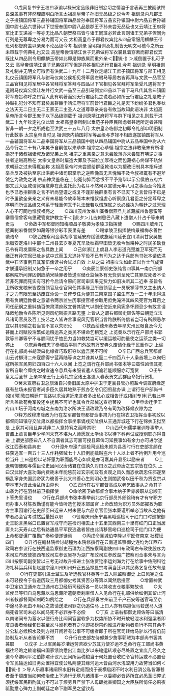<!-- { "loadSidebar": true } -->
　　○戊寅复书宁王权曰承谕以禄米定品级非旧制忿切之情溢于言表再三披阅骇愕良深盖事有非然理应明白所言太祖高皇帝子孙旧无品级之说今考  祖训录内凡郡王之子授镇国将军三品孙辅国将军四品曾孙奉国将军五品玄孙镇国中尉六品五世孙辅国中尉七品六世孙以下世授奉国中尉八品是郡王子孙未尝无品级也又云靖江王府将军比正支递减一等亦无比品凡朝贺祭庙皆与诸王同班必若此言则诸王兄弟子侄同为行列是无尊卑之分曷为而可又云  太祖高皇帝于郡君仪宾比从四品常服用麒麟玉带班列都督府盖以亲亲不论品级今考  祖训录  皇明祖训及礼制皆无明文可稽今之所云未审载于何典礼也又云  高皇帝尝谓靖江世子兄弟做将军衣裳且着穿素而郡君仪宾既比从四品则令用麒麟玉带如此即是抑族属而重外亲＜锍-釒＞戚倒置于礼可乎又云  高皇帝谓靖江世子兄弟做将军但是异姓相见还行君臣礼今考  祖训录  皇明祖训及礼制并无明文可徵但有洪武二十九年十二月钦定靖江王庶子镇国将军与郡王相见礼仪云镇国将军凡与驸马仪宾公侯相见将军居左驸马等居右皆再拜与文武一品官至三品官相见将军居中各官拜将军答拜与四品以下官相见各官拜将军坐受凡遇将军于道驸马仪宾公侯让左并行文武一品至三品引马侧立四品以下者下马凡传其言曰镇国将军裔旨称呼之曰官人此有明著而别无行君臣礼之说若必如所云行君臣之礼是教子孙越礼犯分不知有君矣且群臣于靖江府将军前皆行君臣之礼是天下纷纷多君也春秋之法天无二日土无二王家无二主圣人之道尊尊亲亲各有攸当故知此语决非  太祖高皇帝所言今郡王庶子以下品级则载于  祖训录靖江府将军与群下相见之礼则载于洪武二十九年钦定礼仪此皆  太祖高皇帝所制以垂范子孙臣民所虑者甚远所定者甚精皆非一朝一夕之所成也至洪武三十五年八月  太宗皇帝临御之初即令礼部申明旧制行此数事  太宗皇帝当时见  祖训录内镇国将军等品级与岁禄不相应遂加镇国将军从一品辅国将军从二品奉国将军从三品镇国中尉从四品辅国中尉从五品奉国中尉从六品今行之二十有八年矣予自嗣位以来恭体  祖宗之心恭循  祖宗之法非敢毫末有所增损况于诸叔祖诸叔及诸兄弟上念  祖宗之重亲亲之意未尝敢薄亦未尝辄有咈逆之事往者逆贼高煦在  太宗文皇帝时屡造大罪及予嗣位加厚待之而包藏祸心终谋不轨然求朝廷之过未得辄妄称  太祖高皇帝时未尝颁给群臣敕诰以为擅改旧制具本指斥遂举兵反及被执至京出洪武中诸司职掌示之逆煦俛首无言愧悔不及今叔祖辄有不避斧钺乞为赦免之说  宗庙神灵鉴临在上何冤何抑而忿恨不平予览毕以示公侯伯五府六部文武大臣咸谓叔祖意非在此盖托此为名耳不然何以宣德元年八月之事而至今始发也予已悉拒群臣之言不听尚望谨之或复不谨非独群臣有言不已天下之言皆将不已是时予虽欲全亲亲之义有未易能今故毕陈本末惟叔祖虗心听察庶几君臣之分定尊卑之序明而所议品级又何系于轻重何乖于礼法哉若以谓族属之长必诬执为朝廷之过天理人心不可罔也惟叔祖亮之
　　○四川茂州汝奉川寨番僧燕旦儿监藏威州鲁思蛮等寨番僧曾客乌思藏管觉护教主干＜此夕＞儿吉剌思巴八藏卜遣僧人什占千等来朝贡马
　　○命故中军都督同知梅顺昌子敬袭为孝陵卫指挥使
　　○赐四川威州兀惹寨剌麻番僧罗如藏等银钞彩币表里有差
　　○赐孝陵卫指挥使梅景福梅永善世袭诰命
　　○狭西按察司佥事胡亨言延安府绥德肤施延川延长宜川清涧甘泉吴堡米脂安定洛川中部十二州县去岁春夏亢旱及秋霜早田皆无收今当耕种之时民多缺食已令有司发廪赈之各具数上闻
　　○己卯浙江上虞县人李志道充楚雄卫军死而无继正有孙宗侃已赴乡试中式而卫尤追补军役不已有司为之达于兵部尚书张本请依洪武中石坚事例开其军伍俾读书会试以自效  上从之曰  祖宗立法如此正以作士气成贤才朕遵承旧制又何急于一卒之用乎
　　○庚辰监察御史张纯言四事其一南京刑部都察院所问罪囚例应纳米赎罪者皆送军储仓监候多有无赀驯至死亡其罪应死者不论若非死罪而死实有可矜今后请令原问官司审实果无赀力如旧决断其二近奉  圣旨各卫所收支粮米皆委首领官及仓官同任其事缘卫所首领官止一员既掌薄书又主出纳人才之力有限恐至妨废宜添设一员俾专任为便其三南京国子监生有及一二十年未得进用有负朝廷教餋之意请令两京监生历事授官相参取用庶免淹滞其四风宪官为耳目之司任纪纲之重紏劾百僚肃清庶政宜餋其锐气以副任使近来风宪多怀顾忌少有敢言请降敕勉励令各陈所见则风纪斯振言路无壅  上皆从之谓右都御史顾佐等曰朝廷立法凡诸司官员及百工技艺之人皆许言事况风宪官职当言路朕所倚信者岂可有所顾忌尔宜以其职喻之若当言不言以失职论
　　○狭西绥德州奏去年旱灾州民艰食及今尤甚而上司赋役浩繁如运粮运茶之类民不堪命乞稍宽之  上览奏以示行在户部尚书郭敦等曰卿等宁不与朕同忧乎恤民力当如救焚岂可以缓运粮可酌量使之运茶之类一切停止
　　○庆寿寺僧志了奏城西平则门外故有万安寺久废请化缘于民重作之  上谕行在礼部尚书胡濙曰化缘者巧取诳夺以蠹吾民不可听
　　○辛巳广西总兵官都督山云讨柳浔二州寇廖得宁蓝再陆等诛之并诛其从寇二千四百八十人枭首境上以徇归寇所掠军民男妇四百四十六人以闻  上览之谓行在兵部尚书张本等曰蛮性凶悍其死皆所自取今瘴疠之时宜速令息兵有未服者遣人招谕若能顺服亦可宽贷
　　○壬午  皇太后圣节  上亲率亲王行上寿礼宗室诸王各遣人春表贺文武群臣命妇行贺礼
　　○癸未宣府右卫总旗潘自兴奏旧属太原中护卫于定襄县管办煎盐今调宣府缘定襄有盐场未报官者尚多臣久居其地熟于煎办乞令仍回煎盐办课  上谓行在户部尚书(张)[郭]敦曰朝廷广言路以求治道近来言者多出私心或相告讦或(相)[专]利己若此卒所言盖欲苟免军役还乡扰民不可听也其令兵部械送宣府著役
　　○甲申命迁伊王府山川坛于河南府城之东南为洛水所决王请改建乃令有司为改择候农隙为之
　　○释方政穆肃降政为行在左军都督府都督佥事肃为行在锦衣卫指挥佥事初政以都督同知镇守交阯肃以都指挥佥事坐事谪戍交阯俱从王通弃城还下行在锦衣卫狱至是  上察其可用且弃城非二人意特宥之而降其职
　　○山西代州儒学署训导事举人曹鼐上章言臣年少学问未充不堪为人师愿就太学读书以待下科再试或授别职亦得自进  上谓吏部臣曰凡人不自满者其志可嘉可授县幕俾习知民事如有余力亦可进学遂改江西泰和县典史
　　○升漳州府濠门巡检司巡检朱颜为县丞时行在吏部言颜在任获逃军一百五十三人作耗强贼七十人旧例能擒贼盗六十人以上者不拘例升用今巡检当升  上曰巡检以诘奸慝为职而能尽心如此是亦可嘉其升县丞以励来者
　　○上退朝御便殿与儒臣论史因问汉唐诸君在位孰久对曰汉之武帝唐之玄宗皆在位久  上曰汉武好大喜功海内费耗末年能惩前过玄宗初政有贞观之风久而恣欲疏忠任邪遂至祸乱窜身失国武帝犹为彼善于此又曰善心生则明心生则闇武帝以田千秋为贤玄宗以李林甫为贤此治乱所由异也
　　○乙酉行在右军都督高成以老乞致事从之命其子山袭为行在羽林前卫指挥使
　　○命哈密卫故都督佥事木纳子尹赤袭职从忠顺王卜答失里请也
　　○行在兵部尚书张本奏举前北京行部员外郎徐琦有才有守职方司办事人材陈孜勤谨有能今皆听选乞授本部属官  上命改琦为职方员外郎擢孜为职方主事因谕行在吏部臣曰近来人材未便与六品京官但张本廉谨所举必当故从之他有举者必会官考试然后量授以职　　○徙隆庆州永宁县黑峪巡检司于红门口时巡按御史王聪言黑峪口已置官军戍守而巡检司相去止十五里其西南三十里有红门口正当居庸关北天寿山之后有路通昌平军民逃逸者皆由此请移黑峪口巡检司于红门口为便  上命都督谭广覆勘广奏称便遂徙焉
　　○丙戌命襄城伯李隆以军匠修南京  社稷坛四门
　　○升行在翰林院检讨胡穜为本院修撰行在云南道监察御史连均为江西布政司右参议行在狭西道监察御史石璞为江西按察司副使四川布政司右布政使殷序为本司左布政使狭西布政司左参议吴存为湖广布政司左参政湖广按察司佥事朱与言为四川按察司副使皆以三考无过故升擢进士张佑贾铨李运刘海为行在给事中佑刑科铨海礼科运兵科复赵显宗潼川州知州升正五品禄显宗考满当迁以其民奏乞复任故有是命
　　○行在吏部引进士监生及听选教官林英等十五人除监察御史  上曰风宪之任未可轻授令于各道历政三月都御史考其贤否分等第以闻然后授官
　　○增置神武中卫定边卫通州左卫通州右卫经历司经历各一员以兼收支仓粮事繁故也
　　○太监侯显等归自乌思藏以乌思藏所遣朝贡剌麻僧人入见命行在礼部供给如例其留止河州者敕都督同知刘昭如例给之
　　○行在兵部奏甘州前卫千户石安等送官马至京中途马多死由不用心之故请送法司罪之仍追偿马  上曰人亦有病岂但马若送马人道病死者官司未必以闻马死不必罪亦不必偿
　　○丁亥  上语右都御史顾佐等曰临清以南诸闸专为蓄水以便行舟比闻闸官罢软多为权势所协不时开放轻泄水利强梁者即度良善者候经旬日甚至忿斗溺死者有之尔即揭榜禁约惟进荐新物者舟行不禁其余不分公私必候积水及则方得开闸若有公事不可缓者即于所在官司转给马驴以行有仍前胁制及听从者皆论罪不贷
　　○升行在吏部左侍郎兼少詹事郭琎为本部尚书罢其兼职
　　○戊子  上以军民每岁漕运劳苦欲少苏其力使岁运不乏命行在工部尚书黄福往经略之敕谕福曰国家馈饷悉出江南比岁以来输运转艰必尽处置之宜庶几经久之道今命卿同平江伯陈瑄计议凡民间所运税粮当于何处置仓收贮令官转运或不必置仓令军民输运如旧务处置得宜使公私两便其缘河运木皆由河水浅涩用力故劳当如何＜锍-釒＞导人乐趋事诸闸积水旧有定规而挠于豪横启闭不时水利日消公私皆滞甚者至于颓废当如何修治使上下通行无壅凡诸漕事一以委卿必皆适所宜必悉革旧弊尤须抚绥军民斟酌其力不可过于烦劳且严禁下人毋肆扰害卿国之大臣朕所倚任必夙夜祗勤悉心殚力上副朝廷之命下副军民之望钦哉
